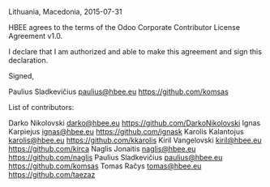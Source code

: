 Lithuania, Macedonia, 2015-07-31

HBEE agrees to the terms of the Odoo Corporate Contributor License
Agreement v1.0.

I declare that I am authorized and able to make this agreement and sign this
declaration.

Signed,

Paulius Sladkevičius paulius@hbee.eu https://github.com/komsas

List of contributors:

Darko Nikolovski darko@hbee.eu https://github.com/DarkoNikolovski
Ignas Karpiejus ignas@hbee.eu https://github.com/ignask
Karolis Kalantojus karolis@hbee.eu https://github.com/kkarolis
Kiril Vangelovski kiril@hbee.eu https://github.com/kirca
Naglis Jonaitis naglis@hbee.eu https://github.com/naglis
Paulius Sladkevičius paulius@hbee.eu https://github.com/komsas
Tomas Račys tomas@hbee.eu https://github.com/taezaz
